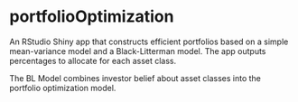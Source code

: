 # portfolioOptimization
An RStudio Shiny app that constructs efficient portfolios based on a simple mean-variance model and a Black-Litterman model. The app outputs percentages to allocate for each asset class.

The BL Model combines investor belief about asset classes into the portfolio optimization model. 

